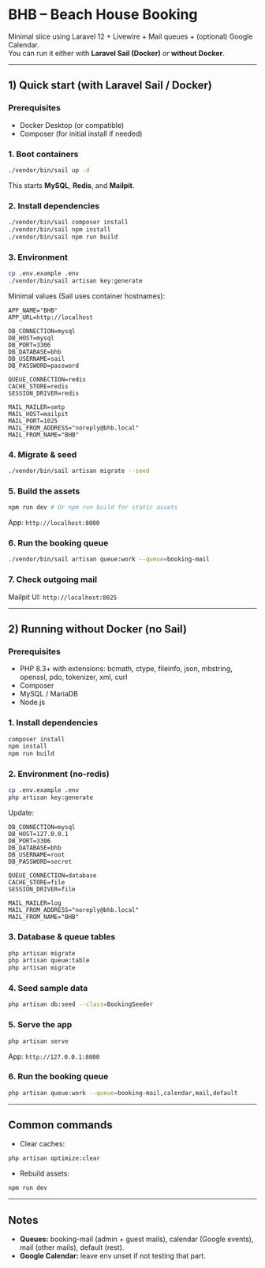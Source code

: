 # BHB – Beach House Booking

Minimal slice using Laravel 12 + Livewire + Mail queues + (optional) Google Calendar.  
You can run it either with **Laravel Sail (Docker)** _or_ **without Docker**.

---

## 1) Quick start (with Laravel Sail / Docker)

### Prerequisites
- Docker Desktop (or compatible)
- Composer (for initial install if needed)

### 1. Boot containers
```bash
./vendor/bin/sail up -d
```

This starts **MySQL**, **Redis**, and **Mailpit**.

### 2. Install dependencies
```bash
./vendor/bin/sail composer install
./vendor/bin/sail npm install
./vendor/bin/sail npm run build
```

### 3. Environment
```bash
cp .env.example .env
./vendor/bin/sail artisan key:generate
```

Minimal values (Sail uses container hostnames):
```
APP_NAME="BHB"
APP_URL=http://localhost

DB_CONNECTION=mysql
DB_HOST=mysql
DB_PORT=3306
DB_DATABASE=bhb
DB_USERNAME=sail
DB_PASSWORD=password

QUEUE_CONNECTION=redis
CACHE_STORE=redis
SESSION_DRIVER=redis

MAIL_MAILER=smtp
MAIL_HOST=mailpit
MAIL_PORT=1025
MAIL_FROM_ADDRESS="noreply@bhb.local"
MAIL_FROM_NAME="BHB"
```

### 4. Migrate & seed
```bash
./vendor/bin/sail artisan migrate --seed
```

### 5. Build the assets
```bash
npm run dev # Or npm run build for static assets
```
App: `http://localhost:8000`

### 6. Run the **booking queue**
```bash
./vendor/bin/sail artisan queue:work --queue=booking-mail
```

### 7. Check outgoing mail
Mailpit UI: `http://localhost:8025`

---

## 2) Running **without Docker** (no Sail)

### Prerequisites
- PHP 8.3+ with extensions: bcmath, ctype, fileinfo, json, mbstring, openssl, pdo, tokenizer, xml, curl
- Composer
- MySQL / MariaDB
- Node.js

### 1. Install dependencies
```bash
composer install
npm install
npm run build
```

### 2. Environment (no-redis)
```bash
cp .env.example .env
php artisan key:generate
```

Update:
```
DB_CONNECTION=mysql
DB_HOST=127.0.0.1
DB_PORT=3306
DB_DATABASE=bhb
DB_USERNAME=root
DB_PASSWORD=secret

QUEUE_CONNECTION=database
CACHE_STORE=file
SESSION_DRIVER=file

MAIL_MAILER=log
MAIL_FROM_ADDRESS="noreply@bhb.local"
MAIL_FROM_NAME="BHB"
```

### 3. Database & queue tables
```bash
php artisan migrate
php artisan queue:table
php artisan migrate
```

### 4. Seed sample data
```bash
php artisan db:seed --class=BookingSeeder
```

### 5. Serve the app
```bash
php artisan serve
```
App: `http://127.0.0.1:8000`

### 6. Run the **booking queue**
```bash
php artisan queue:work --queue=booking-mail,calendar,mail,default
```

---

## Common commands

- Clear caches:
```bash
php artisan optimize:clear
```
- Rebuild assets:
```bash
npm run dev
```

---

## Notes

- **Queues:** booking-mail (admin + guest mails), calendar (Google events), mail (other mails), default (rest).
- **Google Calendar:** leave env unset if not testing that part.
